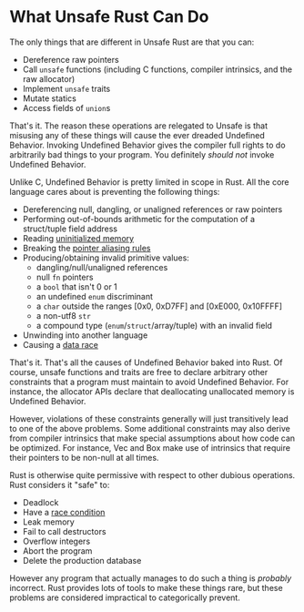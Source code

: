 # What Unsafe Rust Can Do

The only things that are different in Unsafe Rust are that you can:

* Dereference raw pointers
* Call `unsafe` functions (including C functions, compiler intrinsics, and the raw allocator)
* Implement `unsafe` traits
* Mutate statics
* Access fields of `union`s

That's it. The reason these operations are relegated to Unsafe is that misusing
any of these things will cause the ever dreaded Undefined Behavior. Invoking
Undefined Behavior gives the compiler full rights to do arbitrarily bad things
to your program. You definitely *should not* invoke Undefined Behavior.

Unlike C, Undefined Behavior is pretty limited in scope in Rust. All the core
language cares about is preventing the following things:

* Dereferencing null, dangling, or unaligned references or raw pointers
* Performing out-of-bounds arithmetic for the computation of a struct/tuple
  field address
* Reading [uninitialized memory][]
* Breaking the [pointer aliasing rules][]
* Producing/obtaining invalid primitive values:
    * dangling/null/unaligned references
    * null `fn` pointers
    * a `bool` that isn't 0 or 1
    * an undefined `enum` discriminant
    * a `char` outside the ranges [0x0, 0xD7FF] and [0xE000, 0x10FFFF]
    * a non-utf8 `str`
    * a compound type (`enum`/`struct`/array/tuple) with an invalid field
* Unwinding into another language
* Causing a [data race][race]

That's it. That's all the causes of Undefined Behavior baked into Rust. Of
course, unsafe functions and traits are free to declare arbitrary other
constraints that a program must maintain to avoid Undefined Behavior. For
instance, the allocator APIs declare that deallocating unallocated memory is
Undefined Behavior.

However, violations of these constraints generally will just transitively lead to one of
the above problems. Some additional constraints may also derive from compiler
intrinsics that make special assumptions about how code can be optimized. For instance,
Vec and Box make use of intrinsics that require their pointers to be non-null at all times.

Rust is otherwise quite permissive with respect to other dubious operations.
Rust considers it "safe" to:

* Deadlock
* Have a [race condition][race]
* Leak memory
* Fail to call destructors
* Overflow integers
* Abort the program
* Delete the production database

However any program that actually manages to do such a thing is *probably*
incorrect. Rust provides lots of tools to make these things rare, but
these problems are considered impractical to categorically prevent.

[pointer aliasing rules]: references.html
[uninitialized memory]: uninitialized.html
[race]: races.html
